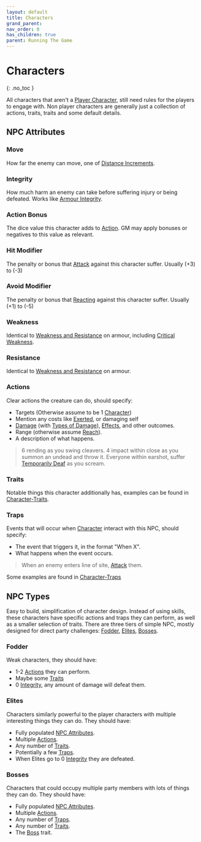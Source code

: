 ```yaml
---
layout: default
title: Characters
grand_parent: 
nav_order: 0
has_children: true
parent: Running The Game
---
```

# Characters
{: .no_toc }

All characters that aren't a [Player Character](Game/Core/Terminology#Player%20Character), still need rules for the players to engage with. Non player characters are generally just a collection of actions, traits, traits and some default details.

## NPC Attributes
### Move
How far the enemy can move, one of [Distance Increments](Game/Core/Movement#Distance%20Increments).
### Integrity
How much harm an enemy can take before suffering injury or being defeated. Works like [Armour Integrity](Game/Core/Armour#Armour%20Integrity).
### Action Bonus
The dice value this character adds to [Action](Game/Core/Terminology#Action). GM may apply bonuses or negatives to this value as relevant.
### Hit Modifier
The penalty or bonus that [Attack](Game/Core/Terminology#Attack) against this character suffer. Usually (+3) to (-3)
### Avoid Modifier
The penalty or bonus that [Reacting](Game/Core/Reacting) against this character suffer. Usually (+1) to (-5)
### Weakness
Identical to [Weakness and Resistance](Game/Core/Armour#Weakness%20and%20Resistance) on armour, including [Critical Weakness](Game/Core/Armour#Critical%20Weakness).
### Resistance
Identical to [Weakness and Resistance](Game/Core/Armour#Weakness%20and%20Resistance) on armour.
### Actions
Clear actions the creature can do, should specify:
* Targets (Otherwise assume to be 1 [Character](Game/Core/Terminology#Character))
* Mention any costs like [Exerted](Game/Core/Effects#Exerted), or damaging self
* [Damage](Game/Core/Terminology#Damage) (with [Types of Damage](Game/Core/Injury#Types%20of%20Damage)), [Effects](Game/Core/Effects), and other outcomes.
* Range (otherwise assume [Reach](Game/Core/Movement#Reach)).
* A description of what happens.

> 6 rending as you swing cleavers.
> 4 impact within close as you summon an undead and throw it.
> Everyone within earshot, suffer [Temporarily Deaf](Game/Core/Effects#Temporarily%20Deaf) as you scream.

### Traits
Notable things this character additionally has, examples can be found in [Character-Traits](Game/Core/Character-Traits).

### Traps
Events that will occur when [Character](Game/Core/Terminology#Character) interact with this NPC, should specify:
* The event that triggers it, in the format "When X".
* What happens when the event occurs.

> When an enemy enters line of site, [Attack](Game/Core/Terminology#Attack) them.

Some examples are found in [Character-Traps](Game/Core/Character-Traps)

## NPC Types
Easy to build, simplification of character design. Instead of using skills, these characters have specific actions and traps they can perform, as well as a smaller selection of traits. There are three tiers of simple NPC, mostly designed for direct party challenges: [Fodder](#Fodder), [Elites](#Elites), [Bosses](#Bosses).

### Fodder
Weak characters, they should have: 
* 1-2 [Actions](#Actions) they can perform.
* Maybe some [Traits](#Traits)
* 0 [Integrity](#Integrity), any amount of damage will defeat them.

### Elites
Characters similarly powerful to the player characters with multiple interesting things they can do. They should have:
* Fully populated [NPC Attributes](#NPC%20Attributes).
* Multiple [Actions](#Actions).
* Any number of [Traits](#Traits).
* Potentially a few [Traps](#Traps).
* When Elites go to 0 [Integrity](#Integrity) they are defeated.

### Bosses
Characters that could occupy multiple party members with lots of things they can do. They should have:
* Fully populated [NPC Attributes](#NPC%20Attributes).
* Multiple [Actions](#Actions).
* Any number of [Traps](#Traps).
* Any number of [Traits](#Traits).
* The [Boss](Game/Core/Blocks/Boss) trait.

